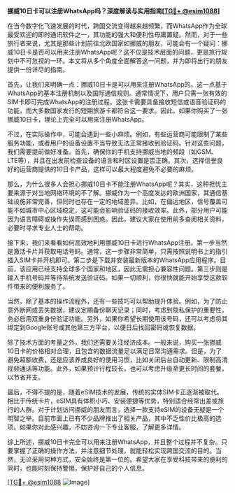 **挪威10日卡可以注册WhatsApp吗？深度解读与实用指南[[TG💪+ @esim1088](https://t.me/s/esim1088)]**

在当今数字化飞速发展的时代，跨国交流变得越来越频繁，而WhatsApp作为全球最受欢迎的即时通讯软件之一，其功能的强大和便利性毋庸置疑。然而，对于一些旅行者来说，尤其是那些计划前往北欧国家如挪威的朋友，可能会有一个疑问：挪威10日卡是否可以用来注册WhatsApp呢？这不仅是技术层面的问题，更是旅行规划中不可忽视的一环。本文将从多个角度全面解答这一问题，并为即将出行的朋友提供一份详尽的指南。

首先，让我们来明确一点：挪威10日卡是可以用来注册WhatsApp的。这一点基于WhatsApp的基本注册机制以及国际通信规则。通常情况下，用户只需一张有效的SIM卡即可完成WhatsApp的注册过程。这张卡需要具备接收短信或语音验证码的功能，而大多数国家发行的短期旅游卡都符合这一要求。因此，如果你购买了一张挪威10日卡，理论上完全可以用来注册WhatsApp。

不过，在实际操作中，可能会遇到一些小麻烦。例如，有些运营商可能限制了某些服务功能，或者用户的设备设置不当导致无法正常接收到验证码。针对这些问题，我们需要提前做好准备。首先，确保你的手机支持挪威当地的频段（如GSM、LTE等），并且在出发前检查设备的语言和时区设置是否正确。其次，选择信誉良好的运营商提供的10日卡产品，这样可以最大程度避免不必要的麻烦。

那么，为什么很多人会担心挪威10日卡不能注册WhatsApp呢？其实，这种担忧主要来源于对当地网络环境的不了解。挪威作为一个高度发达的欧洲国家，其通信基础设施非常完善，但同时也存在一定的地域差异。比如，在偏远地区，信号覆盖可能不如城市中心区域稳定，这可能会影响验证码的接收效率。此外，部分用户可能因为语言障碍或操作失误而感到困惑。因此，建议大家在使用前多查阅相关资料，必要时寻求专业人士的帮助。

接下来，我们来看看如何高效地利用挪威10日卡进行WhatsApp注册。第一步当然是激活卡片并获取电话号码。通常，这一步骤非常简单，只需按照说明书上的指引插入SIM卡并开机即可。第二步是下载并安装最新版本的WhatsApp应用程序。目前，该应用已经支持全球多个国家和地区，因此无需担心兼容性问题。第三步则是输入手机号码并等待系统发送验证码。如果一切顺利，你很快就能开始享受这款软件带来的便利服务了。

当然，除了基本的操作流程外，还有一些技巧可以帮助提升体验。例如，为了防止意外断网或丢失数据，建议定期备份聊天记录；同时，考虑到隐私保护的重要性，务必启用双重身份验证功能。另外，如果你希望长期使用该号码，还可以考虑将其绑定到Google账号或其他第三方平台，以便日后找回密码或恢复数据。

除了技术方面的考量之外，我们还需要关注经济成本。一般来说，购买一张挪威10日卡的价格相对合理，且包含的数据流量足以满足日常沟通需求。但是，为了避免超额收费，还是应该养成良好的使用习惯，比如关闭后台自动更新、限制高清视频通话等功能。此外，如果预计行程较长，也可以考虑升级至更长时间的套餐，以节省开支。

最后，不得不提的是，随着eSIM技术的发展，传统的实体SIM卡正逐渐被取代。相比于传统卡片，eSIM具有体积小巧、安装便捷等优势，特别适合经常出差或旅行的人群。对于计划访问挪威的朋友而言，选择一款支持eSIM的设备无疑是一个明智之举。目前市面上已有不少品牌推出了相关产品，其中不乏性价比极高的选项。如果你对此感兴趣，不妨咨询一下专业客服，了解更多详情。

综上所述，挪威10日卡完全可以用来注册WhatsApp，并且整个过程并不复杂。只要掌握了正确的操作方法，并注意细节处理，就能轻松实现跨国交流的目的。当然，无论采用何种方式，安全始终是第一位的。希望大家在享受科技带来的便利的同时，也能时刻保持警惕，保护好自己的个人信息。

[[TG💪+ @esim1088](https://t.me/s/esim1088) ![Image](https://i.postimg.cc/4NQfJmqS/Snipaste-2025-05-13-00-14-12.png)]